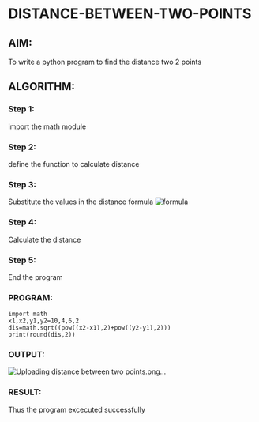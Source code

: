 # DISTANCE-BETWEEN-TWO-POINTS

## AIM:
To write a python program to find the distance two 2 points
## ALGORITHM:
### Step 1: 
import the math module
### Step 2: 
define the function to calculate distance
### Step 3: 
Substitute the values in the distance formula  ![formula](/formula.JPG)
### Step 4: 
Calculate the distance
### Step 5: 
End the program
### PROGRAM:
    import math
    x1,x2,y1,y2=10,4,6,2
    dis=math.sqrt((pow((x2-x1),2)+pow((y2-y1),2)))
    print(round(dis,2))


### OUTPUT:
![Uploading distance between two points.png…]()



### RESULT:
Thus the program excecuted successfully
